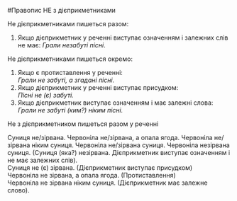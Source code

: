 #Правопис НЕ з дiєприкметниками


<span class="p1">Не</span> дiєприкметниками пишеться разом:

<ol>
<li>Якщо дiєприкметник у реченнi виступає означенням i залежних слiв не має: <i>Грали незабутi пiснi</i>.</li>
</ol>

<span class="p1">Не</span> дiєприкметниками пишеться окремо:

<ol>
<li> Якщо є протиставлення у реченнi:<br>
<i>Грали не забутi, а згаданi пiснi.</i></li>
<li> Якщо дiєприкметник у реченнi виступає присудком:<br>
<i>Пiснi не (є) забутi.</i></li>
<li> Якщо дiєприкметник виступає означенням i має залежнi слова:<br>
<i>Грали не забутi (ким?) нiким пiснi.</i></li>
</ol>


<quiz> 
    <question>
       <p>Не з дієприкметником пишеться разом у реченні</p>
           <answer correct>Суниця не/зірвана.</answer>
           <answer>Червоніла не/зірвана, а опала ягода.</answer>
           <answer>Червоніла не/зірвана ніким суниця.</answer>
           <answer>Червоніла не/зірвана суниця.</answer>
      <explanation>
Червоніла незірвана суниця. (Суниця (яка?) незірвана. Дієприкметник виступає означенням і не має залежних слів).<br>
Суниця не (є) зірвана. (Дієприкметник виступає присудком)<br>
Червоніла не зірвана, а опала ягода. (Протиставлення)<br>
Червоніла не зірвана ніким суниця. (Дієприкметник має залежне слово).<br>
</explanation>
    </question>
</quiz> 


